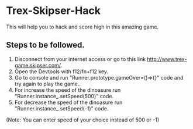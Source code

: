 # Trex-Skipser-Hack
This will help you to hack and score high in this amazing game.

##  Steps to be followed.
1. Disconnect from your internet access or go to this link http://www.trex-game.skipser.com/. 
2. Open the Devtools with f12/fn+f12 key.
3. Go to console and run "Runner.prototype.gameOver=()=>{}" code and try again to play the game..
4. For increase the speed of the dinoasure run "Runner.instance_.setSpeed(500)" code.
5. For decrease the speed of the dinoasure run "Runner.instance_.setSpeed(-1)" code.

(Note: You can enter speed of your choice instead of 500 or -1)
